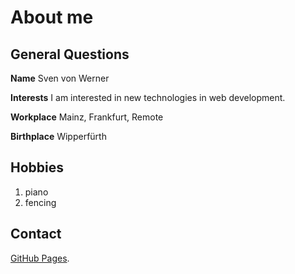 # About me

## General Questions

**Name**
Sven von Werner

**Interests**
I am interested in new technologies in web development.

**Workplace**
Mainz, Frankfurt, Remote

**Birthplace**
Wipperfürth

## Hobbies
1. piano
2. fencing

## Contact
[GitHub Pages](https://pages.github.com/).



